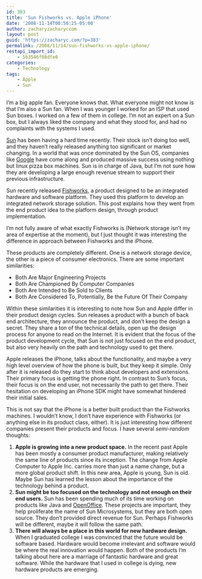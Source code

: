 ```yaml
---
id: 383
title: 'Sun Fishworks vs. Apple iPhone'
date: '2008-11-14T00:56:25-05:00'
author: zacharyzacharyccom
layout: post
guid: 'https://zacharyc.com/?p=383'
permalink: /2008/11/14/sun-fishworks-vs-apple-iphone/
restapi_import_id:
    - 5b3546f08dfe0
categories:
    - Technology
tags:
    - Apple
    - Sun
---
```


I’m a big apple fan. Everyone knows that. What everyone might not know is that I’m also a Sun fan. When I was younger I worked for an ISP that used Sun boxes. I worked on a few of them in college. I’m not an expert on a Sun box, but I always liked the company and what they stood for, and had no complaints with the systems I used.

[Sun](http://www.sun.com) has been having a hard time recently. Their stock isn’t doing too well, and they haven’t really released anything too significant or market changing. In a world that was once dominated by the Sun OS, companies like [Google](http://www.google.com) have come along and produced massive success using nothing but linux pizza box machines. Sun is in charge of Java, but I’m not sure how they are developing a large enough revenue stream to support their previous infrastructure.

Sun recently released [Fishworks](http://blogs.sun.com/bmc/entry/fishworks_now_it_can_be), a product designed to be an integrated hardware and software platform. They used this platform to develop an integrated network storage solution. This post explains how they went from the end product idea to the platform design, through product implementation.

I’m not fully aware of what exactly Fishworks is (Network storage isn’t my area of expertise at the moment), but I just thought it was interesting the difference in approach between Fishworks and the iPhone.

These products are completely different. One is a network storage device, the other is a piece of consumer electronics. There are some important similarities:

- Both Are Major Engineering Projects
- Both Are Championed By Computer Companies
- Both Are Intended to Be Sold to Clients
- Both Are Considered To, Potentially, Be the Future Of Their Company

Within these similarities it is interesting to note how Sun and Apple differ in their product design cycles. Sun releases a product with a bunch of back end architecture, they announce the product, and don’t keep the design a secret. They share a ton of the technical details, open up the design process for anyone to read on the Internet. It is evident that the focus of the product development cycle, that Sun is not just focused on the end product, but also very heavily on the path and technology used to get there.

Apple releases the iPhone, talks about the functionality, and maybe a very high level overview of how the phone is built, but they keep it simple. Only after it is released do they start to think about developers and extensions. Their primary focus is getting the phone right. In contrast to Sun’s focus, their focus is on the end user, not necessarily the path to get there. Their hesitation on developing an iPhone SDK might have somewhat hindered their initial sales.

This is not say that the iPhone is a better built product than the Fishworks machines. I wouldn’t know, I don’t have experience with Fishworks (or anything else in its product class, either). It is just interesting how different companies present their products and focus. I have several *semi-random* thoughts:

1. **Apple is growing into a new product space.** In the recent past Apple has been mostly a consumer product manufacturer, making relatively the same line of products since its inception. The change from Apple Computer to Apple Inc. carries more than just a name change, but a more global product shift. In this new area, Apple is young, Sun is old. Maybe Sun has learned the lesson about the importance of the technology behind a product.
2. **Sun might be too focused on the technology and not enough on their end users.** Sun has been spending much of its time working on products like Java and [OpenOffice](http://www.openoffice.org/). These projects are important, they help proliferate the name of Sun Microsystems, but they are both open source. They don’t provided direct revenue for Sun. Perhaps Fishworks will be different, maybe it will follow the same path.
3. **There will always be a place in this world for new hardware design.** When I graduated college I was convinced that the future would be software based. Hardware would become irrelevant and software would be where the real innovation would happen. Both of the products I’m talking about here are a marriage of fantastic hardware and great software. While the hardware that I used in college is dying, new hardware products are emerging.